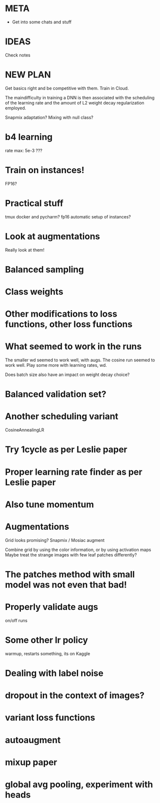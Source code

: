 # META
- Get into some chats and stuff

# IDEAS
Check notes

# NEW PLAN
Get basics right and be competitive with them.
Train in Cloud.

The maindifficulty in training a DNN is then associated with the scheduling of the learning rate and the
amount of L2 weight decay regularization employed. 

Snapmix adaptation? Mixing with null class?

# b4 learning
rate max: 5e-3 ???

# Train on instances!
FP16?

# Practical stuff
tmux
docker and pycharm?
fp16
automatic setup of instances?

# Look at augmentations
Really look at them!

# Balanced sampling

# Class weights

# Other modifications to loss functions, other loss functions

# What seemed to work in the runs
The smaller wd seemed to work well, with augs.
The cosine run seemed to work well.
Play some more with learning rates, wd.

Does batch size also have an impact on weight decay choice?

# Balanced validation set?

# Another scheduling variant
CosineAnnealingLR

# Try 1cycle as per Leslie paper

# Proper learning rate finder as per Leslie paper

# Also tune momentum

# Augmentations
Grid looks promising?
Snapmix / Mosiac augment

Combine grid by using the color information, or by using activation maps
Maybe treat the strange images with few leaf patches differently?

# The patches method with small model was not even that bad!

# Properly validate augs
on/off runs

# Some other lr policy
warmup, restarts something, its on Kaggle

# Dealing with label noise

# dropout in the context of images?

# variant loss functions

# autoaugment

# mixup paper

# global avg pooling, experiment with heads